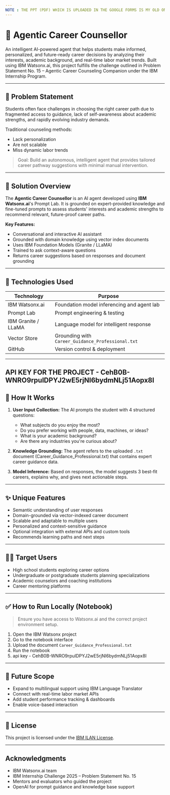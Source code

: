 ```yaml
---
NOTE : THE PPT (PDF) WHICH IS UPLOADED IN THE GOOGLE FORMS IS MY OLD ONE THE PPT WHICH I ULOADED HERE IS UPDATED ONE AND THIS THE FINAL PROJECT(topic done is same but this is the depolyed agent code). KINDLY GO THROUGH THIS PDF ATTACHED IN THE REPO
---
```

# 🧠 Agentic Career Counsellor

An intelligent AI-powered agent that helps students make informed, personalized, and future-ready career decisions by analyzing their interests, academic background, and real-time labor market trends. Built using IBM Watsonx.ai, this project fulfills the challenge outlined in Problem Statement No. 15 – Agentic Career Counseling Companion under the IBM Internship Program.

---

## 📌 Problem Statement

Students often face challenges in choosing the right career path due to fragmented access to guidance, lack of self-awareness about academic strengths, and rapidly evolving industry demands.

Traditional counseling methods:
- Lack personalization  
- Are not scalable  
- Miss dynamic labor trends  

> Goal: Build an autonomous, intelligent agent that provides tailored career pathway suggestions with minimal manual intervention.

---

## 🚀 Solution Overview

The **Agentic Career Counsellor** is an AI agent developed using **IBM Watsonx.ai**'s Prompt Lab. It is grounded on expert-provided knowledge and fine-tuned prompts to assess students' interests and academic strengths to recommend relevant, future-proof career paths.

**Key Features:**
- Conversational and interactive AI assistant
- Grounded with domain knowledge using vector index documents
- Uses IBM Foundation Models (Granite / LLaMA)
- Trained to ask context-aware questions
- Returns career suggestions based on responses and document grounding

---

## 🧰 Technologies Used

| Technology           | Purpose                                  |
|----------------------|------------------------------------------|
| IBM Watsonx.ai       | Foundation model inferencing and agent lab |
| Prompt Lab           | Prompt engineering & testing             |
| IBM Granite / LLaMA  | Language model for intelligent response  |
| Vector Store         | Grounding with `Career_Guidance_Professional.txt` |
| GitHub               | Version control & deployment             |


---
API KEY FOR THE PROJECT - CehB0B-WNRO9rpulDPYJ2wE5rjNI6bydmNLj51Aopx8I
---
## 🧠 How It Works

1. **User Input Collection:** The AI prompts the student with 4 structured questions:
   - What subjects do you enjoy the most?
   - Do you prefer working with people, data, machines, or ideas?
   - What is your academic background?
   - Are there any industries you're curious about?

2. **Knowledge Grounding:** The agent refers to the uploaded `.txt` document (Career_Guidance_Professional.txt) that contains expert career guidance data.

3. **Model Inference:** Based on responses, the model suggests 3 best-fit careers, explains why, and gives next actionable steps.


---

## ✨ Unique Features

- Semantic understanding of user responses
- Domain-grounded via vector-indexed career document
- Scalable and adaptable to multiple users
- Personalized and context-sensitive guidance
- Optional integration with external APIs and custom tools
- Recommends learning paths and next steps

---

## 👨‍🎓 Target Users

- High school students exploring career options
- Undergraduate or postgraduate students planning specializations
- Academic counselors and coaching institutions
- Career mentoring platforms

---

## ✅ How to Run Locally (Notebook)

> Ensure you have access to Watsonx.ai and the correct project environment setup.

1. Open the IBM Watsonx project
2. Go to the notebook interface
4. Upload the document `Career_Guidance_Professional.txt`
5. Run the notebook 
6. api key - CehB0B-WNRO9rpulDPYJ2wE5rjNI6bydmNLj51Aopx8I
---

## 🧩 Future Scope

- Expand to multilingual support using IBM Language Translator
- Connect with real-time labor market APIs
- Add student performance tracking & dashboards
- Enable voice-based interaction

---

## 📄 License

This project is licensed under the [IBM ILAN License](https://www.ibm.com/legal/licenses).

---

## Acknowledgments

- IBM Watsonx.ai team
- IBM Internship Challenge 2025 – Problem Statement No. 15
- Mentors and evaluators who guided the project
- OpenAI for prompt guidance and knowledge base support

